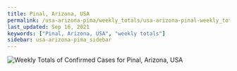 ```yaml
---
title: Pinal, Arizona, USA
permalink: /usa-arizona-pima/weekly_totals/usa-arizona-pinal-weekly_totals.html
last_updated: Sep 16, 2021
keywords: ["Pinal, Arizona, USA", "weekly totals"]
sidebar: usa-arizona-pima_sidebar
---
```


![Weekly Totals of Confirmed Cases for Pinal, Arizona, USA](/covid_tracker/images/graphs/usa-arizona-pinal-weekly_totals_graph.png)

